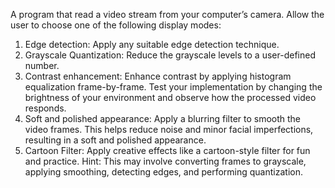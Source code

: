   A program that read a video stream from your computer’s camera. 
Allow the user to choose one of the following display modes:  
1. Edge detection: Apply any suitable edge detection technique. 
2. Grayscale Quantization: Reduce the grayscale levels to a user-defined 
number. 
3. Contrast enhancement: Enhance contrast by applying histogram 
equalization frame-by-frame. Test your implementation by changing the 
brightness of your environment and observe how the processed video 
responds. 
4. Soft and polished appearance: Apply a blurring filter to smooth the 
video frames. This helps reduce noise and minor facial imperfections, 
resulting in a soft and polished appearance. 
5. Cartoon Filter: Apply creative effects like a cartoon-style filter for fun 
and practice. Hint: This may involve converting frames to grayscale, 
applying smoothing, detecting edges, and performing quantization.
